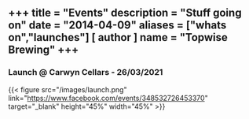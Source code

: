 +++
title = "Events"
description = "Stuff going on"
date = "2014-04-09"
aliases = ["whats on","launches"]
[ author ]
  name = "Topwise Brewing"
+++
---
### Launch @ Carwyn Cellars - 26/03/2021
{{< figure src="/images/launch.png" link="https://www.facebook.com/events/348532726453370" target="_blank" height="45%" width="45%" >}}
